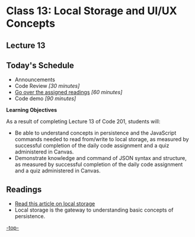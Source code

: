 # Class 13: Local Storage and UI/UX Concepts

<a id="top"></a>
## Lecture 13

## Today's Schedule
- Announcements
- Code Review *[30 minutes]*
- [Go over the assigned readings](#readings) *[60 minutes]*
- Code demo *[90 minutes]*

**Learning Objectives**

As a result of completing Lecture 13 of Code 201, students will:
- Be able to understand concepts in persistence and the JavaScript commands needed to read from/write to local storage, as measured by successful completion of the daily code assignment and a quiz administered in Canvas.
- Demonstrate knowledge and command of JSON syntax and structure, as measured by successful completion of the daily code assignment and a quiz administered in Canvas.

<a id="readings"></a>

## Readings

- [Read this article on local storage](http://diveintohtml5.info/storage.html)
- Local storage is the gateway to understanding basic concepts of persistence.

[-top-](#top)

